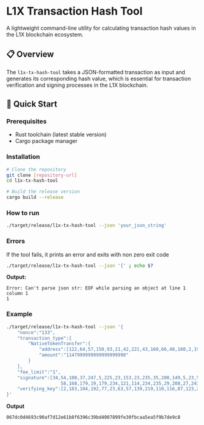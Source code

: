 # L1X Transaction Hash Tool

A lightweight command-line utility for calculating transaction hash values in the L1X blockchain ecosystem.

## 📋 Overview

The `l1x-tx-hash-tool` takes a JSON-formatted transaction as input and generates its corresponding hash value, which is essential for transaction verification and signing processes in the L1X blockchain.

## 🚀 Quick Start

### Prerequisites

- Rust toolchain (latest stable version)
- Cargo package manager

### Installation

```bash
# Clone the repository
git clone [repository-url]
cd l1x-tx-hash-tool

# Build the release version
cargo build --release
```

### How to run

```bash
./target/release/l1x-tx-hash-tool --json 'your_json_string'
```

### Errors

If the tool fails, it prints an error and exits with non zero exit code

```bash
./target/release/l1x-tx-hash-tool --json '{' ; echo $?
```

**Output:**
```
Error: Can't parse json str: EOF while parsing an object at line 1 column 1
1
```

### Example

```bash
./target/release/l1x-tx-hash-tool --json '{
    "nonce":"133",
    "transaction_type":{
        "NativeTokenTransfer":{
            "address":[122,64,57,150,93,21,42,221,43,160,66,48,160,2,195,85,183,91,181,41],
            "amount":"1147999999999999999998"
        }
    },
    "fee_limit":"1",
    "signature":[34,54,100,37,247,5,225,23,153,23,235,35,200,149,5,23,52,252,209,150,80,174,206,155,44,14,219,210,198,203,27,2,52,204,43,
                    58,168,179,19,179,234,121,114,234,235,29,208,27,243,69,68,89,201,15,147,97,26,250,86,43,203,24,126,159],
    "verifying_key":[2,183,104,192,77,23,63,57,139,219,110,116,87,123,254,13,12,156,181,235,101,159,183,130,67,203,111,83,132,17,97,184,33]
}'
```

**Output**
```
067dc0d4693c90af7d12e61b8f6396c39bd4007899fe30fbcaa5ea5f9b7de9c8
```
